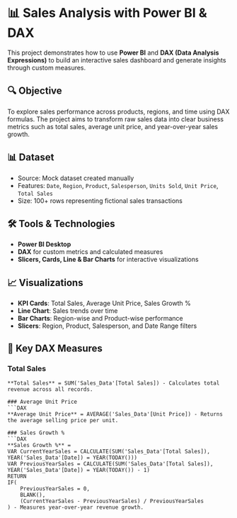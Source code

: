 # 📊 Sales Analysis with Power BI & DAX

This project demonstrates how to use **Power BI** and **DAX (Data Analysis Expressions)** to build an interactive sales dashboard and generate insights through custom measures.

## 🔍 Objective
To explore sales performance across products, regions, and time using DAX formulas. The project aims to transform raw sales data into clear business metrics such as total sales, average unit price, and year-over-year sales growth.

## 📊 Dataset
- Source: Mock dataset created manually
- Features: `Date`, `Region`, `Product`, `Salesperson`, `Units Sold`, `Unit Price`, `Total Sales`
- Size: 100+ rows representing fictional sales transactions

## 🛠️ Tools & Technologies
- **Power BI Desktop**
- **DAX** for custom metrics and calculated measures
- **Slicers, Cards, Line & Bar Charts** for interactive visualizations

## 📈 Visualizations
- **KPI Cards**: Total Sales, Average Unit Price, Sales Growth %
- **Line Chart**: Sales trends over time
- **Bar Charts**: Region-wise and Product-wise performance
- **Slicers**: Region, Product, Salesperson, and Date Range filters

## 🔢 Key DAX Measures

### Total Sales  
```DAX
**Total Sales** = SUM('Sales_Data'[Total Sales]) - Calculates total revenue across all records.

### Average Unit Price
```DAX
**Average Unit Price** = AVERAGE('Sales_Data'[Unit Price]) - Returns the average selling price per unit.

### Sales Growth %
```DAX
**Sales Growth %** = 
VAR CurrentYearSales = CALCULATE(SUM('Sales_Data'[Total Sales]), YEAR('Sales_Data'[Date]) = YEAR(TODAY()))
VAR PreviousYearSales = CALCULATE(SUM('Sales_Data'[Total Sales]), YEAR('Sales_Data'[Date]) = YEAR(TODAY()) - 1)
RETURN
IF(
    PreviousYearSales = 0,
    BLANK(),
    (CurrentYearSales - PreviousYearSales) / PreviousYearSales
) - Measures year-over-year revenue growth.
